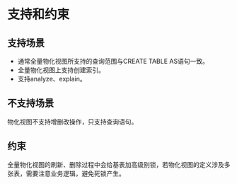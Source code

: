 # 支持和约束<a name="ZH-CN_TOPIC_0295970434"></a>

## 支持场景<a name="section794144810159"></a>

-   通常全量物化视图所支持的查询范围与CREATE TABLE AS语句一致。
-   全量物化视图上支持创建索引。
-   支持analyze、explain。

## 不支持场景<a name="section14823202371412"></a>

物化视图不支持增删改操作，只支持查询语句。

## 约束<a name="section16598132020150"></a>

全量物化视图的刷新、删除过程中会给基表加高级别锁，若物化视图的定义涉及多张表，需要注意业务逻辑，避免死锁产生。
